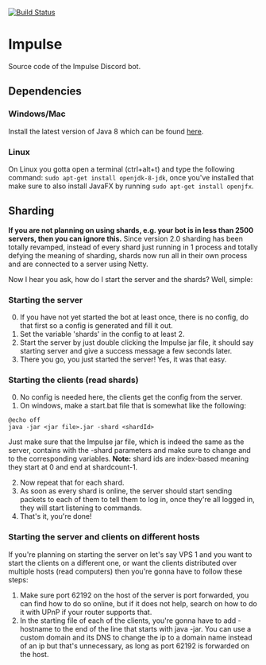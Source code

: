 [![Build Status](https://travis-ci.org/PlanetTeamSpeakk/Impulse.svg?branch=master)](https://travis-ci.org/PlanetTeamSpeakk/Impulse)

# Impulse
Source code of the Impulse Discord bot.

## Dependencies
### Windows/Mac
Install the latest version of Java 8 which can be found [here](http://www.oracle.com/technetwork/java/javase/downloads/jdk8-downloads-2133151.html).
### Linux
On Linux you gotta open a terminal (ctrl+alt+t) and type the following command: `sudo apt-get install openjdk-8-jdk`, once you've installed that make sure to also install JavaFX by running `sudo apt-get install openjfx`.

## Sharding
**If you are not planning on using shards, e.g. your bot is in less than 2500 servers, then you can ignore this.**
Since version 2.0 sharding has been totally revamped, instead of every shard just running in 1 process and totally defying the meaning of sharding, shards now run all in their own process and are connected to a server using Netty.

Now I hear you ask, how do I start the server and the shards? Well, simple:
### Starting the server
0. If you have not yet started the bot at least once, there is no config, do that first so a config is generated and fill it out.
1. Set the variable 'shards' in the config to at least 2.
2. Start the server by just double clicking the Impulse jar file, it should say starting server and give a success message a few seconds later.
3. There you go, you just started the server! Yes, it was that easy.

### Starting the clients (read shards)
0. No config is needed here, the clients get the config from the server.
1. On windows, make a start.bat file that is somewhat like the following: 
```batch
@echo off
java -jar <jar file>.jar -shard <shardId>
```
  Just make sure that the Impulse jar file, which is indeed the same as the server, contains with the -shard <shardId> parameters and make sure to change <jar file> and <shardId> to the corresponding variables. **Note:** shard ids are index-based meaning they start at 0 and end at shardcount-1.

2. Now repeat that for each shard.
3. As soon as every shard is online, the server should start sending packets to each of them to tell them to log in, once they're all logged in, they will start listening to commands.
4. That's it, you're done!
  
### Starting the server and clients on different hosts
If you're planning on starting the server on let's say VPS 1 and you want to start the clients on a different one, or want the clients distributed over multiple hosts (read computers) then you're gonna have to follow these steps:
1. Make sure port 62192 on the host of the server is port forwarded, you can find how to do so online, but if it does not help, search on how to do it with UPnP if your router supports that.
2. In the starting file of each of the clients, you're gonna have to add -hostname <ip of server host> to the end of the line that starts with java -jar. You can use a custom domain and its DNS to change the ip to a domain name instead of an ip but that's unnecessary, as long as port 62192 is forwarded on the host.
